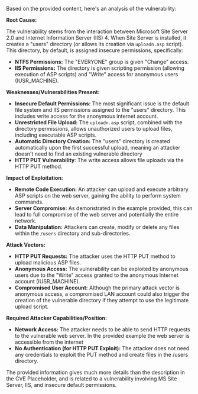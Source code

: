 Based on the provided content, here's an analysis of the vulnerability:

**Root Cause:**

The vulnerability stems from the interaction between Microsoft Site Server 2.0 and Internet Information Server (IIS) 4. When Site Server is installed, it creates a "users" directory (or allows its creation via `uploadn.asp` script). This directory, by default, is assigned insecure permissions, specifically:

*   **NTFS Permissions:** The "EVERYONE" group is given "Change" access.
*   **IIS Permissions:** The directory is given scripting permission (allowing execution of ASP scripts) and "Write" access for anonymous users (IUSR\_MACHINE).

**Weaknesses/Vulnerabilities Present:**

*   **Insecure Default Permissions:** The most significant issue is the default file system and IIS permissions assigned to the "users" directory. This includes write access for the anonymous internet account.
*   **Unrestricted File Upload:** The `uploadn.asp` script, combined with the directory permissions, allows unauthorized users to upload files, including executable ASP scripts.
*   **Automatic Directory Creation:** The "users" directory is created automatically upon the first successful upload, meaning an attacker doesn't need to find an existing vulnerable directory
*   **HTTP PUT Vulnerability**: The write access allows file uploads via the HTTP PUT method.

**Impact of Exploitation:**

*   **Remote Code Execution:** An attacker can upload and execute arbitrary ASP scripts on the web server, gaining the ability to perform system commands.
*   **Server Compromise:** As demonstrated in the example provided, this can lead to full compromise of the web server and potentially the entire network.
*   **Data Manipulation:** Attackers can create, modify or delete any files within the `/users` directory and sub-directories.

**Attack Vectors:**

*   **HTTP PUT Requests:** The attacker uses the HTTP PUT method to upload malicious ASP files.
*   **Anonymous Access:** The vulnerability can be exploited by anonymous users due to the "Write" access granted to the anonymous Internet account (IUSR\_MACHINE).
*   **Compromised User Account:** Although the primary attack vector is anonymous access, a compromised LAN account could also trigger the creation of the vulnerable directory if they attempt to use the legitimate upload script.

**Required Attacker Capabilities/Position:**

*   **Network Access:** The attacker needs to be able to send HTTP requests to the vulnerable web server. In the provided example the web server is accessible from the internet
*   **No Authentication (for HTTP PUT Exploit):** The attacker does not need any credentials to exploit the PUT method and create files in the /users directory.

The provided information gives much more details than the description in the CVE Placeholder, and is related to a vulnerability involving MS Site Server, IIS, and insecure default permissions.